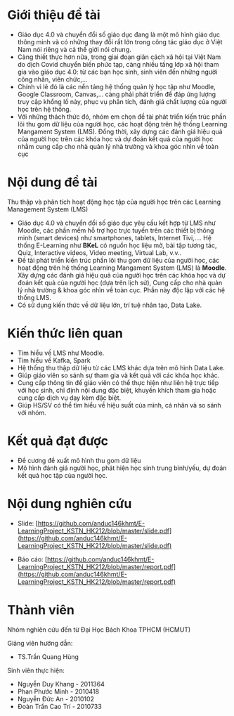 # Giới thiệu đề tài
 
- Giáo dục 4.0 và chuyển đổi số giáo dục đang là một mô hình giáo dục thông minh và có những
thay đổi rất lớn trong công tác giáo dục ở Việt Nam nói riêng và cả thế giới nói chung.
- Càng thiết thực hơn nữa, trong giai đoạn giãn cách xã
hội tại Việt Nam do dịch Covid chuyển biến phức tạp, càng nhiều tầng lớp xã hội tham gia vào
giáo dục 4.0: từ các bạn học sinh, sinh viên đến những người công nhân, viên chức,...
- Chính vì lẽ đó là các nền tảng hệ thống quản lý học tập như Moodle, Google Classroom,
Canvas,... càng phải phát triển để đáp ứng lượng truy cập khổng lồ này, phục vụ phân tích, đánh
giá chất lượng của người học trên hệ thống.
- Với những thách thức đó, nhóm em chọn đề tài phát triển kiến trúc phần lõi thu gom dữ liệu
của người học, các hoạt động trên hệ thống Learning Mangament System (LMS). Đồng thời, xây
dựng các đánh giá hiệu quả của người học trên các khóa học và dự đoán kết quả của người học nhằm 
cung cấp cho nhà quản lý nhà trường và khoa góc nhìn về toàn cục
 
# Nội dung đề tài
 
Thu thập và phân tích hoạt động học tập của người học trên các Learning Management System (LMS)
- Giáo dục 4.0 và chuyển đổi số giáo dục yêu cầu kết hợp từ LMS như Moodle, các phần mềm hỗ trợ học trực tuyến trên các thiết bị thông minh (smart devices) như smartphones, tablets, Internet Tivi,…. Hệ thống E-Learning như **BKeL** có nguồn học liệu mở, bài tập tương tác, Quiz, Interactive videos, Video meeting, Virtual Lab, v.v..
- Đề tài phát triển kiến trúc phần lõi thu gom dữ liệu của người học, các hoạt động trên hệ thống Learning Mangament System (LMS) là **Moodle**. Xây dựng các đánh giá hiệu quả của người học trên các khóa học và dự đoán kết quả của người học (dựa trên lịch sử), Cung cấp cho nhà quản lý nhà trường & khoa góc nhìn về toàn cục. Phần này độc lập với các hệ thống LMS.
- Có sử dụng kiến thức về dữ liệu lớn, trí tuệ nhân tạo, Data Lake.
 
# Kiến thức liên quan
 
- Tìm hiểu về LMS như Moodle.
- Tìm hiểu về Kafka, Spark
- Hệ thống thu thập dữ liệu từ các LMS khác dựa trên mô hình Data Lake.
- Giúp giáo viên so sánh sự tham gia và kết quả với các khóa học khác.
- Cung cấp thông tin để giáo viên có thể thực hiện như liên hệ trực tiếp với học sinh, chỉ định nội dung đặc biệt, khuyến khích tham gia hoặc cung cấp dịch vụ dạy kèm đặc biệt.
- Giúp HS/SV có thể tìm hiểu về hiệu suất của mình, cá nhân và so sánh với nhóm.

# Kết quả đạt được
- Đề cương đề xuất mô hình thu gom dữ liệu
- Mô hình đánh giá người học, phát hiện học sinh trung bình/yếu, dự đoán kết quả học tập của người học.

# Nội dung nghiên cứu

- Slide: [https://github.com/anduc146khmt/E-LearningProject_KSTN_HK212/blob/master/slide.pdf](https://github.com/anduc146khmt/E-LearningProject_KSTN_HK212/blob/master/slide.pdf)

- Báo cáo: [https://github.com/anduc146khmt/E-LearningProject_KSTN_HK212/blob/master/report.pdf](https://github.com/anduc146khmt/E-LearningProject_KSTN_HK212/blob/master/report.pdf)

# Thành viên
Nhóm nghiên cứu đến từ Đại Học Bách Khoa TPHCM (HCMUT)

Giảng viên hướng dẫn: 
- TS.Trần Quang Hùng

Sinh viên thực hiện:
- Nguyễn Duy Khang - 2011364
- Phan Phước Minh - 2010418       
- Nguyễn Đức An - 2010102    
- Đoàn Trần Cao Trí - 2010733
